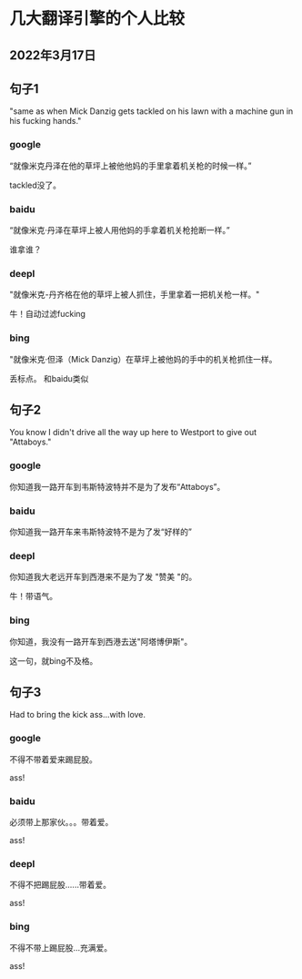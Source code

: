 # 几大翻译引擎的个人比较

## 2022年3月17日

## 句子1

"same as when Mick Danzig gets tackled on his lawn with a machine gun in his fucking hands."

### google

“就像米克丹泽在他的草坪上被他他妈的手里拿着机关枪的时候一样。”

tackled没了。

### baidu

“就像米克·丹泽在草坪上被人用他妈的手拿着机关枪抢断一样。”

谁拿谁？

### deepl

"就像米克-丹齐格在他的草坪上被人抓住，手里拿着一把机关枪一样。"

牛！自动过滤fucking

### bing

"就像米克·但泽（Mick Danzig）在草坪上被他妈的手中的机关枪抓住一样。

丢标点。
和baidu类似

## 句子2

You know I didn't drive all the way up here to Westport to give out "Attaboys."

### google

你知道我一路开车到韦斯特波特并不是为了发布“Attaboys”。

### baidu

你知道我一路开车来韦斯特波特不是为了发“好样的”

### deepl

你知道我大老远开车到西港来不是为了发 "赞美 "的。

牛！带语气。

### bing

你知道，我没有一路开车到西港去送"阿塔博伊斯"。

这一句，就bing不及格。

## 句子3

Had to bring the kick ass...with love.

### google

不得不带着爱来踢屁股。

ass!

### baidu

必须带上那家伙。。。带着爱。

ass!

### deepl

不得不把踢屁股......带着爱。

ass!

### bing

不得不带上踢屁股...充满爱。

ass!
